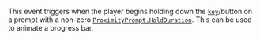 This event triggers when the player begins holding down the
[`key`](https://create.roblox.com/docs/reference/engine/classes/ProximityPrompt#KeyboardKeyCode)/button on a prompt with a
non-zero [`ProximityPrompt.HoldDuration`](https://create.roblox.com/docs/reference/engine/classes/ProximityPrompt#HoldDuration). This can be used to animate
a progress bar.